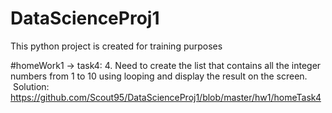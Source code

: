 # DataScienceProj1
This python project is created for training purposes

#homeWork1 -> task4:
4. Need to create the list that contains all the integer numbers from 1 to 10 using looping and display the result on the screen. 
&nbsp;Solution:
https://github.com/Scout95/DataScienceProj1/blob/master/hw1/homeTask4
